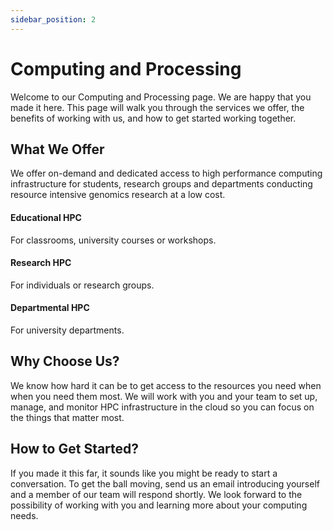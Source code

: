 ```yaml
---
sidebar_position: 2
---
```


# Computing and Processing
Welcome to our Computing and Processing page. We are happy that you made it here. This page will walk you through the services we offer, the benefits of working with us, and how to get started working together.

## What We Offer
We offer on-demand and dedicated access to high performance computing infrastructure for students, research groups and departments conducting resource intensive genomics research at a low cost.

#### Educational HPC
For classrooms, university courses or workshops.
#### Research HPC
For individuals or research groups.
#### Departmental HPC
For university departments.

## Why Choose Us?
We know how hard it can be to get access to the resources you need when when you need them most.  We will work with you and your team to set up, manage, and monitor HPC infrastructure in the cloud so you can focus on the things that matter most.

## How to Get Started?
If you made it this far, it sounds like you might be ready to start a conversation. To get the ball moving, send us an email introducing yourself and a member of our team will respond shortly. We look forward to the possibility of working with you and learning more about your computing needs.